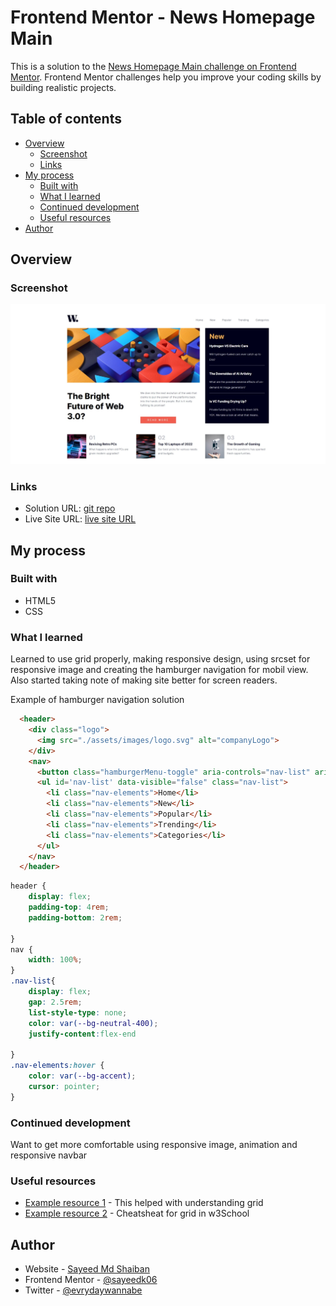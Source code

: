# Frontend Mentor - News Homepage Main

This is a solution to the [News Homepage Main challenge on Frontend Mentor](https://www.frontendmentor.io/challenges/news-homepage-H6SWTa1MFl). Frontend Mentor challenges help you improve your coding skills by building realistic projects.

## Table of contents

- [Overview](#overview)
  - [Screenshot](#screenshot)
  - [Links](#links)
- [My process](#my-process)
  - [Built with](#built-with)
  - [What I learned](#what-i-learned)
  - [Continued development](#continued-development)
  - [Useful resources](#useful-resources)
- [Author](#author)


## Overview

### Screenshot

![Solution preview of the QR code component challenge](./assets/solution.jpeg)


### Links

- Solution URL: [git repo](https://github.com/sayeedk06/FM-newsHomepageMain)
- Live Site URL: [live site URL](https://sayeedk06.github.io/FM-newsHomepageMain/)

## My process

### Built with

- HTML5
- CSS

### What I learned

Learned to use grid properly, making responsive design, using srcset for responsive image and creating the hamburger navigation for mobil view. Also started taking note of making site better for screen readers.

Example of hamburger navigation solution
```html
  <header>
    <div class="logo">
      <img src="./assets/images/logo.svg" alt="companyLogo">
    </div>
    <nav>
      <button class="hamburgerMenu-toggle" aria-controls="nav-list" aria-expanded="false"><span class="sr-only">menu</span></button>
      <ul id='nav-list' data-visible="false" class="nav-list">
        <li class="nav-elements">Home</li>
        <li class="nav-elements">New</li>
        <li class="nav-elements">Popular</li>
        <li class="nav-elements">Trending</li>
        <li class="nav-elements">Categories</li>
      </ul>
    </nav>
  </header>
```

```css
header {
    display: flex;
    padding-top: 4rem;
    padding-bottom: 2rem;

}
nav {
    width: 100%;
}
.nav-list{
    display: flex;
    gap: 2.5rem;
    list-style-type: none;
    color: var(--bg-neutral-400);
    justify-content:flex-end
    
}
.nav-elements:hover {
    color: var(--bg-accent);
    cursor: pointer;
}
```


### Continued development

Want to get more comfortable using responsive image, animation and responsive navbar

### Useful resources

- [Example resource 1](https://www.youtube.com/watch?v=rg7Fvvl3taU&t=1344s) - This helped with understanding grid
- [Example resource 2](https://www.w3schools.com/css/css_grid.asp) - Cheatsheat for grid in w3School

## Author

- Website - [Sayeed Md Shaiban](https://sayeedshaiban.fyi/)
- Frontend Mentor - [@sayeedk06](https://www.frontendmentor.io/profile/sayeedk06)
- Twitter - [@evrydaywannabe](https://twitter.com/evrydaywannabe)


